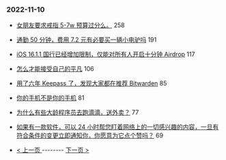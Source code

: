 ### 2022-11-10 
- [女朋友要求戒指 5-7w 预算过分么。](https://www.v2ex.com/t/893975) 258
- [通勤 50 分钟，费用 7.2 元有必要买一辆小电驴吗](https://www.v2ex.com/t/894028) 191
- [iOS 16.1.1 国行已经增加限制，仅能对所有人开启十分钟 Airdrop](https://www.v2ex.com/t/894007) 117
- [怎么才能接受自己的平凡](https://www.v2ex.com/t/894016) 106
- [用了六年 Keepass 了，发现大家都在推荐 Bitwarden](https://www.v2ex.com/t/894022) 85
- [你的手机不是你的手机](https://www.v2ex.com/t/894105) 81
- [为什么有些大龄程序员去跑滴滴，送外卖？](https://www.v2ex.com/t/894161) 77
- [如果有一款软件，可以 24 小时帮您盯着网络上的一切感兴趣的内容，一旦有符合条件的变更立即通知你，你愿意为它点个赞吗？](https://www.v2ex.com/t/893995) 69 

- [ < 上一页 ](https://github.com/able8/v2ex-hot-record/blob/master/2022-11-09.md) -------- [ 下一页 > ](https://github.com/able8/v2ex-hot-record/blob/master/2022-11-11.md)